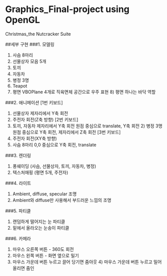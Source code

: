 # Graphics_Final-project using OpenGL

Christmas_the Nutcracker Suite


##세부 구현
###1. 모델링
1) 사슴 8마리
2) 선물상자 모음 5개
3) 토끼
4) 자동차
5) 병정 3명
6) Teapot
7) 평면 VBOPlane 4개로 직육면체 공간으로 우주 표현 8) 평면 하나는 바닥 역할

###2. 애니메이션
[1번 키보드]
1) 선물상자 제자리에서 Y축 회전
2) 주전자 회전(Z축 방향)
[2번 키보드]
1) 토끼, 자동차
제자리에서 Y축 회전
원점 중심으로 translate, Y축 회전 2) 병정 3명
원점 중심으로 Y축 회전, 제자리에서 Z축 회전 [3번 키보드]
1) 주전자 회전(XY축 방향)
2) 사슴 8마리 0,0 중심으로 Y축 회전, translate

###3. 렌더링
1) 퐁쉐이딩 (사슴, 선물상자, 토끼, 자동차, 병정)
2) 텍스처매핑 (평면 5개, 주전자)

###4. 라이트
1) Ambient, diffuse, specular 조명
2) Ambient와 diffuse만 사용해서 부드러운 느낌의 조명

###5. 파티클
1) 랜덤하게 떨어지는 눈 파티클 
2) 밑에서 올라오는 눈송이 파티클

###6. 카메라
1) 마우스 오른쪽 버튼 - 360도 회전
2) 마우스 왼쪽 버튼 - 화면 옆으로 밀기
3) 마우스 가운데 버튼 누르고 끌어 당기면 줌아웃 4) 마우스 가운데 버튼 누르고 밀어 올리면 줌인

